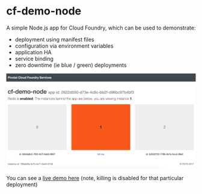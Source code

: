 # cf-demo-node

A simple Node.js app for Cloud Foundry, which can be used to demonstrate:

- deployment using manifest files
- configuration via environment variables
- application HA
- service binding
- zero downtime (ie blue / green) deployments


![screenshot](screenshot.png)


You can see a [live demo here](https://cf-demo-node.cfapps.io/) (note, killing is disabled for that particular deployment)
